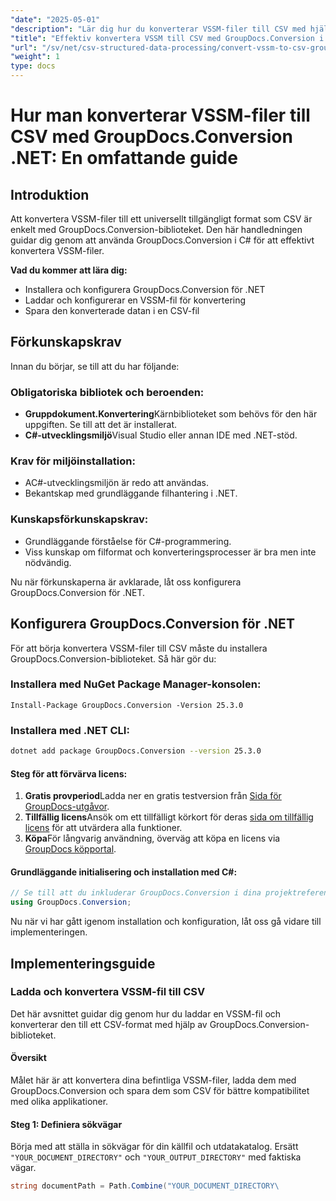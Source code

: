 ```yaml
---
"date": "2025-05-01"
"description": "Lär dig hur du konverterar VSSM-filer till CSV med hjälp av GroupDocs.Conversion-biblioteket i C#. Den här guiden behandlar installation, konverteringssteg och praktiska tillämpningar."
"title": "Effektiv konvertera VSSM till CSV med GroupDocs.Conversion i C# – En omfattande guide"
"url": "/sv/net/csv-structured-data-processing/convert-vssm-to-csv-groupdocs-net/"
"weight": 1
type: docs
---
```

# Hur man konverterar VSSM-filer till CSV med GroupDocs.Conversion .NET: En omfattande guide

## Introduktion

Att konvertera VSSM-filer till ett universellt tillgängligt format som CSV är enkelt med GroupDocs.Conversion-biblioteket. Den här handledningen guidar dig genom att använda GroupDocs.Conversion i C# för att effektivt konvertera VSSM-filer.

**Vad du kommer att lära dig:**
- Installera och konfigurera GroupDocs.Conversion för .NET
- Laddar och konfigurerar en VSSM-fil för konvertering
- Spara den konverterade datan i en CSV-fil

## Förkunskapskrav

Innan du börjar, se till att du har följande:

### Obligatoriska bibliotek och beroenden:
- **Gruppdokument.Konvertering**Kärnbiblioteket som behövs för den här uppgiften. Se till att det är installerat.
- **C#-utvecklingsmiljö**Visual Studio eller annan IDE med .NET-stöd.

### Krav för miljöinstallation:
- AC#-utvecklingsmiljön är redo att användas.
- Bekantskap med grundläggande filhantering i .NET.

### Kunskapsförkunskapskrav:
- Grundläggande förståelse för C#-programmering.
- Viss kunskap om filformat och konverteringsprocesser är bra men inte nödvändig.

Nu när förkunskaperna är avklarade, låt oss konfigurera GroupDocs.Conversion för .NET.

## Konfigurera GroupDocs.Conversion för .NET

För att börja konvertera VSSM-filer till CSV måste du installera GroupDocs.Conversion-biblioteket. Så här gör du:

### Installera med NuGet Package Manager-konsolen:
```shell
Install-Package GroupDocs.Conversion -Version 25.3.0
```

### Installera med .NET CLI:
```bash
dotnet add package GroupDocs.Conversion --version 25.3.0
```

#### Steg för att förvärva licens:
1. **Gratis provperiod**Ladda ner en gratis testversion från [Sida för GroupDocs-utgåvor](https://releases.groupdocs.com/conversion/net/).
2. **Tillfällig licens**Ansök om ett tillfälligt körkort för deras [sida om tillfällig licens](https://purchase.groupdocs.com/temporary-license/) för att utvärdera alla funktioner.
3. **Köpa**För långvarig användning, överväg att köpa en licens via [GroupDocs köpportal](https://purchase.groupdocs.com/buy).

#### Grundläggande initialisering och installation med C#:
```csharp
// Se till att du inkluderar GroupDocs.Conversion i dina projektreferenser.
using GroupDocs.Conversion;
```

Nu när vi har gått igenom installation och konfiguration, låt oss gå vidare till implementeringen.

## Implementeringsguide

### Ladda och konvertera VSSM-fil till CSV

Det här avsnittet guidar dig genom hur du laddar en VSSM-fil och konverterar den till ett CSV-format med hjälp av GroupDocs.Conversion-biblioteket.

#### Översikt
Målet här är att konvertera dina befintliga VSSM-filer, ladda dem med GroupDocs.Conversion och spara dem som CSV för bättre kompatibilitet med olika applikationer.

#### Steg 1: Definiera sökvägar
Börja med att ställa in sökvägar för din källfil och utdatakatalog. Ersätt `"YOUR_DOCUMENT_DIRECTORY"` och `"YOUR_OUTPUT_DIRECTORY"` med faktiska vägar.
```csharp
string documentPath = Path.Combine("YOUR_DOCUMENT_DIRECTORY\